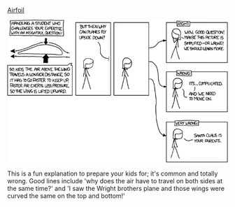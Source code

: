 [Airfoil](https://xkcd.com/803)

![Airfoil](./random_comic.png)

This is a fun explanation to prepare your kids for; it's common and totally wrong. Good lines include 'why does the air have to travel on both sides at the same time?' and 'I saw the Wright brothers plane and those wings were curved the same on the top and bottom!'

